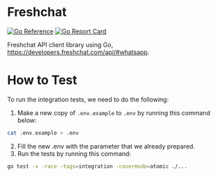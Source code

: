 # Freshchat
[![Go Reference](https://pkg.go.dev/badge/github.com/flip-id/freshchat.svg)](https://pkg.go.dev/github.com/flip-id/freshchat)
[![Go Report Card](https://goreportcard.com/badge/github.com/flip-id/freshchat)](https://goreportcard.com/report/github.com/flip-id/freshchat)

Freshchat API client library using Go, https://developers.freshchat.com/api/#whatsapp.

# How to Test

To run the integration tests, we need to do the following:
1. Make a new copy of `.env.example` to `.env` by running this command below:
```bash
cat .env.example > .env
```
2. Fill the new .env with the parameter that we already prepared.
3. Run the tests by running this command:
```bash
go test -v -race -tags=integration -covermode=atomic ./...
```